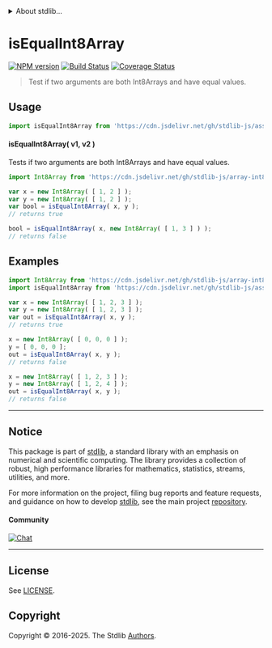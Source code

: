 <!--

@license Apache-2.0

Copyright (c) 2025 The Stdlib Authors.

Licensed under the Apache License, Version 2.0 (the "License");
you may not use this file except in compliance with the License.
You may obtain a copy of the License at

   http://www.apache.org/licenses/LICENSE-2.0

Unless required by applicable law or agreed to in writing, software
distributed under the License is distributed on an "AS IS" BASIS,
WITHOUT WARRANTIES OR CONDITIONS OF ANY KIND, either express or implied.
See the License for the specific language governing permissions and
limitations under the License.

-->


<details>
  <summary>
    About stdlib...
  </summary>
  <p>We believe in a future in which the web is a preferred environment for numerical computation. To help realize this future, we've built stdlib. stdlib is a standard library, with an emphasis on numerical and scientific computation, written in JavaScript (and C) for execution in browsers and in Node.js.</p>
  <p>The library is fully decomposable, being architected in such a way that you can swap out and mix and match APIs and functionality to cater to your exact preferences and use cases.</p>
  <p>When you use stdlib, you can be absolutely certain that you are using the most thorough, rigorous, well-written, studied, documented, tested, measured, and high-quality code out there.</p>
  <p>To join us in bringing numerical computing to the web, get started by checking us out on <a href="https://github.com/stdlib-js/stdlib">GitHub</a>, and please consider <a href="https://opencollective.com/stdlib">financially supporting stdlib</a>. We greatly appreciate your continued support!</p>
</details>

# isEqualInt8Array

[![NPM version][npm-image]][npm-url] [![Build Status][test-image]][test-url] [![Coverage Status][coverage-image]][coverage-url] <!-- [![dependencies][dependencies-image]][dependencies-url] -->

> Test if two arguments are both Int8Arrays and have equal values.



<section class="usage">

## Usage

```javascript
import isEqualInt8Array from 'https://cdn.jsdelivr.net/gh/stdlib-js/assert-is-equal-int8array@deno/mod.js';
```

#### isEqualInt8Array( v1, v2 )

Tests if two arguments are both Int8Arrays and have equal values.

```javascript
import Int8Array from 'https://cdn.jsdelivr.net/gh/stdlib-js/array-int8@deno/mod.js';

var x = new Int8Array( [ 1, 2 ] );
var y = new Int8Array( [ 1, 2 ] );
var bool = isEqualInt8Array( x, y );
// returns true

bool = isEqualInt8Array( x, new Int8Array( [ 1, 3 ] ) );
// returns false
```

</section>

<!-- /.usage -->

<section class="notes">

</section>

<!-- /.notes -->

<section class="examples">

## Examples

<!-- eslint no-undef: "error" -->

```javascript
import Int8Array from 'https://cdn.jsdelivr.net/gh/stdlib-js/array-int8@deno/mod.js';
import isEqualInt8Array from 'https://cdn.jsdelivr.net/gh/stdlib-js/assert-is-equal-int8array@deno/mod.js';

var x = new Int8Array( [ 1, 2, 3 ] );
var y = new Int8Array( [ 1, 2, 3 ] );
var out = isEqualInt8Array( x, y );
// returns true

x = new Int8Array( [ 0, 0, 0 ] );
y = [ 0, 0, 0 ];
out = isEqualInt8Array( x, y );
// returns false

x = new Int8Array( [ 1, 2, 3 ] );
y = new Int8Array( [ 1, 2, 4 ] );
out = isEqualInt8Array( x, y );
// returns false
```

</section>

<!-- /.examples -->

<!-- Section for related `stdlib` packages. Do not manually edit this section, as it is automatically populated. -->

<section class="related">

</section>

<!-- /.related -->

<!-- Section for all links. Make sure to keep an empty line after the `section` element and another before the `/section` close. -->


<section class="main-repo" >

* * *

## Notice

This package is part of [stdlib][stdlib], a standard library with an emphasis on numerical and scientific computing. The library provides a collection of robust, high performance libraries for mathematics, statistics, streams, utilities, and more.

For more information on the project, filing bug reports and feature requests, and guidance on how to develop [stdlib][stdlib], see the main project [repository][stdlib].

#### Community

[![Chat][chat-image]][chat-url]

---

## License

See [LICENSE][stdlib-license].


## Copyright

Copyright &copy; 2016-2025. The Stdlib [Authors][stdlib-authors].

</section>

<!-- /.stdlib -->

<!-- Section for all links. Make sure to keep an empty line after the `section` element and another before the `/section` close. -->

<section class="links">

[npm-image]: http://img.shields.io/npm/v/@stdlib/assert-is-equal-int8array.svg
[npm-url]: https://npmjs.org/package/@stdlib/assert-is-equal-int8array

[test-image]: https://github.com/stdlib-js/assert-is-equal-int8array/actions/workflows/test.yml/badge.svg?branch=main
[test-url]: https://github.com/stdlib-js/assert-is-equal-int8array/actions/workflows/test.yml?query=branch:main

[coverage-image]: https://img.shields.io/codecov/c/github/stdlib-js/assert-is-equal-int8array/main.svg
[coverage-url]: https://codecov.io/github/stdlib-js/assert-is-equal-int8array?branch=main

<!--

[dependencies-image]: https://img.shields.io/david/stdlib-js/assert-is-equal-int8array.svg
[dependencies-url]: https://david-dm.org/stdlib-js/assert-is-equal-int8array/main

-->

[chat-image]: https://img.shields.io/gitter/room/stdlib-js/stdlib.svg
[chat-url]: https://app.gitter.im/#/room/#stdlib-js_stdlib:gitter.im

[stdlib]: https://github.com/stdlib-js/stdlib

[stdlib-authors]: https://github.com/stdlib-js/stdlib/graphs/contributors

[umd]: https://github.com/umdjs/umd
[es-module]: https://developer.mozilla.org/en-US/docs/Web/JavaScript/Guide/Modules

[deno-url]: https://github.com/stdlib-js/assert-is-equal-int8array/tree/deno
[deno-readme]: https://github.com/stdlib-js/assert-is-equal-int8array/blob/deno/README.md
[umd-url]: https://github.com/stdlib-js/assert-is-equal-int8array/tree/umd
[umd-readme]: https://github.com/stdlib-js/assert-is-equal-int8array/blob/umd/README.md
[esm-url]: https://github.com/stdlib-js/assert-is-equal-int8array/tree/esm
[esm-readme]: https://github.com/stdlib-js/assert-is-equal-int8array/blob/esm/README.md
[branches-url]: https://github.com/stdlib-js/assert-is-equal-int8array/blob/main/branches.md

[stdlib-license]: https://raw.githubusercontent.com/stdlib-js/assert-is-equal-int8array/main/LICENSE

</section>

<!-- /.links -->
